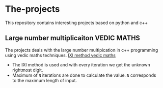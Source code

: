 # The-projects
This repository contains interesting projects based on python and c++
## Large number multiplicaiton VEDIC MATHS 
The projects deals with the large number multipication in c++ programming using vedic maths techniques. [IXI method vedic maths](https://en.wikibooks.org/wiki/Vedic_Mathematics/Techniques/Multiplication)
- The IXI method is used and with every iteration we get the unknown rightmost digit.
- Maximum of `N` iterations are done to calculate the value. `N` corresponds to the maximum length of input.
